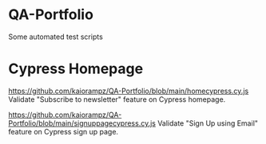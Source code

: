 # QA-Portfolio

Some automated test scripts

# Cypress Homepage

https://github.com/kaiorampz/QA-Portfolio/blob/main/homecypress.cy.js
Validate "Subscribe to newsletter" feature on Cypress homepage.

https://github.com/kaiorampz/QA-Portfolio/blob/main/signuppagecypress.cy.js
Validate "Sign Up using Email" feature on Cypress sign up page.
